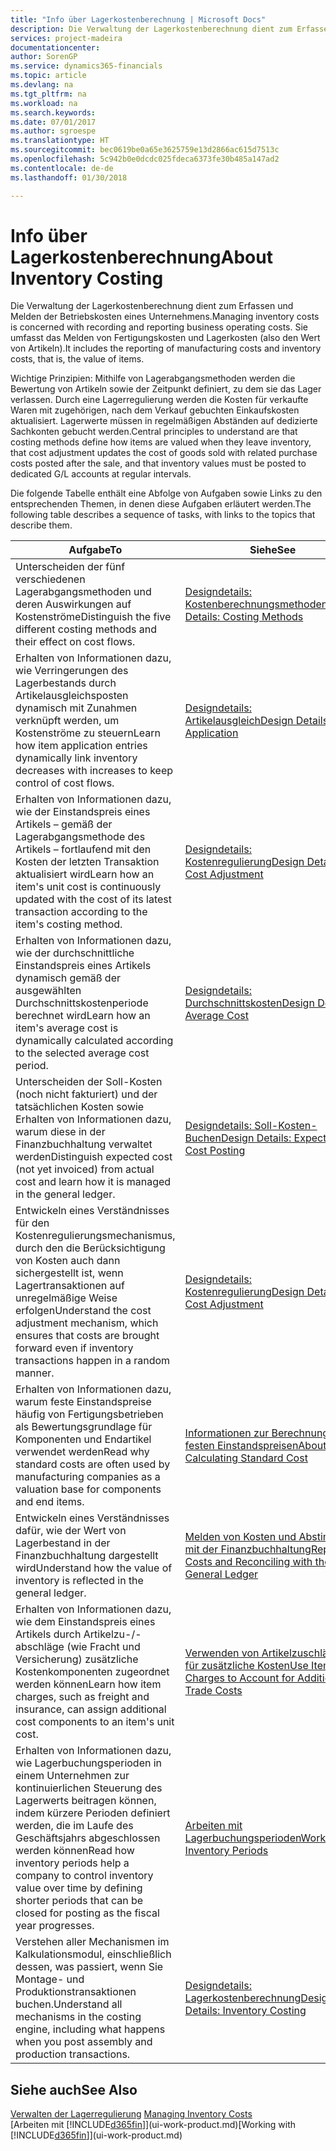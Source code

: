 ```yaml
---
title: "Info über Lagerkostenberechnung | Microsoft Docs"
description: Die Verwaltung der Lagerkostenberechnung dient zum Erfassen und Melden der Betriebskosten eines Unternehmens. Sie umfasst das Melden von Fertigungskosten und Lagerkosten (also den Wert von Artikeln).
services: project-madeira
documentationcenter: 
author: SorenGP
ms.service: dynamics365-financials
ms.topic: article
ms.devlang: na
ms.tgt_pltfrm: na
ms.workload: na
ms.search.keywords: 
ms.date: 07/01/2017
ms.author: sgroespe
ms.translationtype: HT
ms.sourcegitcommit: bec0619be0a65e3625759e13d2866ac615d7513c
ms.openlocfilehash: 5c942b0e0dcdc025fdeca6373fe30b485a147ad2
ms.contentlocale: de-de
ms.lasthandoff: 01/30/2018

---
```

# <a name="about-inventory-costing"></a><span data-ttu-id="d8e73-104">Info über Lagerkostenberechnung</span><span class="sxs-lookup"><span data-stu-id="d8e73-104">About Inventory Costing</span></span>
<span data-ttu-id="d8e73-105">Die Verwaltung der Lagerkostenberechnung dient zum Erfassen und Melden der Betriebskosten eines Unternehmens.</span><span class="sxs-lookup"><span data-stu-id="d8e73-105">Managing inventory costs is concerned with recording and reporting business operating costs.</span></span> <span data-ttu-id="d8e73-106">Sie umfasst das Melden von Fertigungskosten und Lagerkosten (also den Wert von Artikeln).</span><span class="sxs-lookup"><span data-stu-id="d8e73-106">It includes the reporting of manufacturing costs and inventory costs, that is, the value of items.</span></span>  

 <span data-ttu-id="d8e73-107">Wichtige Prinzipien: Mithilfe von Lagerabgangsmethoden werden die Bewertung von Artikeln sowie der Zeitpunkt definiert, zu dem sie das Lager verlassen. Durch eine Lagerregulierung werden die Kosten für verkaufte Waren mit zugehörigen, nach dem Verkauf gebuchten Einkaufskosten aktualisiert. Lagerwerte müssen in regelmäßigen Abständen auf dedizierte Sachkonten gebucht werden.</span><span class="sxs-lookup"><span data-stu-id="d8e73-107">Central principles to understand are that costing methods define how items are valued when they leave inventory, that cost adjustment updates the cost of goods sold with related purchase costs posted after the sale, and that inventory values must be posted to dedicated G/L accounts at regular intervals.</span></span>  

 <span data-ttu-id="d8e73-108">Die folgende Tabelle enthält eine Abfolge von Aufgaben sowie Links zu den entsprechenden Themen, in denen diese Aufgaben erläutert werden.</span><span class="sxs-lookup"><span data-stu-id="d8e73-108">The following table describes a sequence of tasks, with links to the topics that describe them.</span></span>   

|<span data-ttu-id="d8e73-109">**Aufgabe**</span><span class="sxs-lookup"><span data-stu-id="d8e73-109">**To**</span></span>|<span data-ttu-id="d8e73-110">**Siehe**</span><span class="sxs-lookup"><span data-stu-id="d8e73-110">**See**</span></span>|  
|------------|-------------|  
|<span data-ttu-id="d8e73-111">Unterscheiden der fünf verschiedenen Lagerabgangsmethoden und deren Auswirkungen auf Kostenströme</span><span class="sxs-lookup"><span data-stu-id="d8e73-111">Distinguish the five different costing methods and their effect on cost flows.</span></span>|[<span data-ttu-id="d8e73-112">Designdetails: Kostenberechnungsmethoden</span><span class="sxs-lookup"><span data-stu-id="d8e73-112">Design Details: Costing Methods</span></span>](design-details-costing-methods.md)|  
|<span data-ttu-id="d8e73-113">Erhalten von Informationen dazu, wie Verringerungen des Lagerbestands durch Artikelausgleichsposten dynamisch mit Zunahmen verknüpft werden, um Kostenströme zu steuern</span><span class="sxs-lookup"><span data-stu-id="d8e73-113">Learn how item application entries dynamically link inventory decreases with increases to keep control of cost flows.</span></span>|[<span data-ttu-id="d8e73-114">Designdetails: Artikelausgleich</span><span class="sxs-lookup"><span data-stu-id="d8e73-114">Design Details: Item Application</span></span>](design-details-item-application.md)|  
|<span data-ttu-id="d8e73-115">Erhalten von Informationen dazu, wie der Einstandspreis eines Artikels – gemäß der Lagerabgangsmethode des Artikels – fortlaufend mit den Kosten der letzten Transaktion aktualisiert wird</span><span class="sxs-lookup"><span data-stu-id="d8e73-115">Learn how an item's unit cost is continuously updated with the cost of its latest transaction according to the item's costing method.</span></span>|[<span data-ttu-id="d8e73-116">Designdetails: Kostenregulierung</span><span class="sxs-lookup"><span data-stu-id="d8e73-116">Design Details: Cost Adjustment</span></span>](design-details-cost-adjustment.md)|  
|<span data-ttu-id="d8e73-117">Erhalten von Informationen dazu, wie der durchschnittliche Einstandspreis eines Artikels dynamisch gemäß der ausgewählten Durchschnittskostenperiode berechnet wird</span><span class="sxs-lookup"><span data-stu-id="d8e73-117">Learn how an item's average cost is dynamically calculated according to the selected average cost period.</span></span>|[<span data-ttu-id="d8e73-118">Designdetails: Durchschnittskosten</span><span class="sxs-lookup"><span data-stu-id="d8e73-118">Design Details: Average Cost</span></span>](design-details-average-cost.md)|  
|<span data-ttu-id="d8e73-119">Unterscheiden der Soll-Kosten (noch nicht fakturiert) und der tatsächlichen Kosten sowie Erhalten von Informationen dazu, warum diese in der Finanzbuchhaltung verwaltet werden</span><span class="sxs-lookup"><span data-stu-id="d8e73-119">Distinguish expected cost (not yet invoiced) from actual cost and learn how it is managed in the general ledger.</span></span>|[<span data-ttu-id="d8e73-120">Designdetails: Soll-Kosten-Buchen</span><span class="sxs-lookup"><span data-stu-id="d8e73-120">Design Details: Expected Cost Posting</span></span>](design-details-expected-cost-posting.md)|  
|<span data-ttu-id="d8e73-121">Entwickeln eines Verständnisses für den Kostenregulierungsmechanismus, durch den die Berücksichtigung von Kosten auch dann sichergestellt ist, wenn Lagertransaktionen auf unregelmäßige Weise erfolgen</span><span class="sxs-lookup"><span data-stu-id="d8e73-121">Understand the cost adjustment mechanism, which ensures that costs are brought forward even if inventory transactions happen in a random manner.</span></span>|[<span data-ttu-id="d8e73-122">Designdetails: Kostenregulierung</span><span class="sxs-lookup"><span data-stu-id="d8e73-122">Design Details: Cost Adjustment</span></span>](design-details-cost-adjustment.md)|  
|<span data-ttu-id="d8e73-123">Erhalten von Informationen dazu, warum feste Einstandspreise häufig von Fertigungsbetrieben als Bewertungsgrundlage für Komponenten und Endartikel verwendet werden</span><span class="sxs-lookup"><span data-stu-id="d8e73-123">Read why standard costs are often used by manufacturing companies as a valuation base for components and end items.</span></span>|[<span data-ttu-id="d8e73-124">Informationen zur Berechnung von festen Einstandspreisen</span><span class="sxs-lookup"><span data-stu-id="d8e73-124">About Calculating Standard Cost</span></span>](finance-about-calculating-standard-cost.md)|  
|<span data-ttu-id="d8e73-125">Entwickeln eines Verständnisses dafür, wie der Wert von Lagerbestand in der Finanzbuchhaltung dargestellt wird</span><span class="sxs-lookup"><span data-stu-id="d8e73-125">Understand how the value of inventory is reflected in the general ledger.</span></span>|[<span data-ttu-id="d8e73-126">Melden von Kosten und Abstimmen mit der Finanzbuchhaltung</span><span class="sxs-lookup"><span data-stu-id="d8e73-126">Reporting Costs and Reconciling with the General Ledger</span></span>](finance-report-costs-and-reconcile-with-the-general-ledger.md)|  
|<span data-ttu-id="d8e73-127">Erhalten von Informationen dazu, wie dem Einstandspreis eines Artikels durch Artikelzu-/-abschläge (wie Fracht und Versicherung) zusätzliche Kostenkomponenten zugeordnet werden können</span><span class="sxs-lookup"><span data-stu-id="d8e73-127">Learn how item charges, such as freight and insurance, can assign additional cost components to an item's unit cost.</span></span>|[<span data-ttu-id="d8e73-128">Verwenden von Artikelzuschlägen für zusätzliche Kosten</span><span class="sxs-lookup"><span data-stu-id="d8e73-128">Use Item Charges to Account for Additional Trade Costs</span></span>](payables-how-assign-item-charges.md)|  
|<span data-ttu-id="d8e73-129">Erhalten von Informationen dazu, wie Lagerbuchungsperioden in einem Unternehmen zur kontinuierlichen Steuerung des Lagerwerts beitragen können, indem kürzere Perioden definiert werden, die im Laufe des Geschäftsjahrs abgeschlossen werden können</span><span class="sxs-lookup"><span data-stu-id="d8e73-129">Read how inventory periods help a company to control inventory value over time by defining shorter periods that can be closed for posting as the fiscal year progresses.</span></span>|[<span data-ttu-id="d8e73-130">Arbeiten mit Lagerbuchungsperioden</span><span class="sxs-lookup"><span data-stu-id="d8e73-130">Work with Inventory Periods</span></span>](finance-how-to-work-with-inventory-periods.md)|  
|<span data-ttu-id="d8e73-131">Verstehen aller Mechanismen im Kalkulationsmodul, einschließlich dessen, was passiert, wenn Sie Montage- und Produktionstransaktionen buchen.</span><span class="sxs-lookup"><span data-stu-id="d8e73-131">Understand all mechanisms in the costing engine, including what happens when you post assembly and production transactions.</span></span>|[<span data-ttu-id="d8e73-132">Designdetails: Lagerkostenberechnung</span><span class="sxs-lookup"><span data-stu-id="d8e73-132">Design Details: Inventory Costing</span></span>](design-details-inventory-costing.md)|

## <a name="see-also"></a><span data-ttu-id="d8e73-133">Siehe auch</span><span class="sxs-lookup"><span data-stu-id="d8e73-133">See Also</span></span>
<span data-ttu-id="d8e73-134">[Verwalten der Lagerregulierung](finance-manage-inventory-costs.md)  </span><span class="sxs-lookup"><span data-stu-id="d8e73-134">[Managing Inventory Costs](finance-manage-inventory-costs.md)  </span></span>  
<span data-ttu-id="d8e73-135">[Arbeiten mit [!INCLUDE[d365fin](includes/d365fin_md.md)]](ui-work-product.md)</span><span class="sxs-lookup"><span data-stu-id="d8e73-135">[Working with [!INCLUDE[d365fin](includes/d365fin_md.md)]](ui-work-product.md)</span></span>

